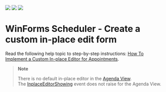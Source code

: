 <!-- default badges list -->
![](https://img.shields.io/endpoint?url=https://codecentral.devexpress.com/api/v1/VersionRange/128635182/18.1.7%2B)
[![](https://img.shields.io/badge/Open_in_DevExpress_Support_Center-FF7200?style=flat-square&logo=DevExpress&logoColor=white)](https://supportcenter.devexpress.com/ticket/details/E4826)
[![](https://img.shields.io/badge/📖_How_to_use_DevExpress_Examples-e9f6fc?style=flat-square)](https://docs.devexpress.com/GeneralInformation/403183)
<!-- default badges end -->

# WinForms Scheduler - Create a custom in-place edit form

Read the following help topic to step-by-step instructions: [How To Implement a Custom In-place Editor for Appointments](https://docs.devexpress.com/WindowsForms/2301/controls-and-libraries/scheduler/examples/forms/how-to-implement-a-custom-inplace-editor-for-appointments).

> **Note**
>
> There is no default in-place editor in the [Agenda View](https://docs.devexpress.com/WindowsForms/115961/controls-and-libraries/scheduler/views/agenda-view). The [InplaceEditorShowing](https://docs.devexpress.com/WindowsForms/DevExpress.XtraScheduler.SchedulerControl.InplaceEditorShowing) event does not raise for the Agenda View.
